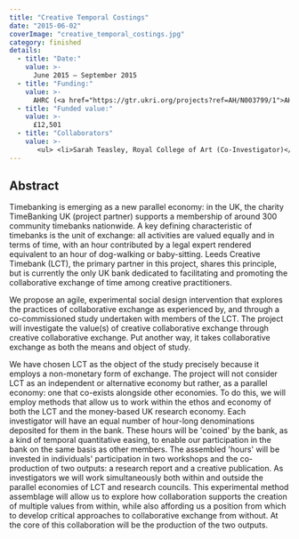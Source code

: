 ```yaml
---
title: "Creative Temporal Costings"
date: "2015-06-02"
coverImage: "creative_temporal_costings.jpg"
category: finished
details:
  - title: "Date:"
    value: >-
      June 2015 – September 2015
  - title: "Funding:"
    value: >-
      AHRC (<a href="https://gtr.ukri.org/projects?ref=AH/N003799/1">AH/N003799/1</a>)
  - title: "Funded value:"
    value: >-
      £12,501
  - title: "Collaborators"
    value: >-
       <ul> <li>Sarah Teasley, Royal College of Art (Co-Investigator)</li> <li>Celia Lury, University of Warwick (Co-Investigator)</li> <li>Graham Michael Pullin, University of Dundee (Co-Investigator)</li> <li>Sue Ball, Leeds Creative Timebank (Co-Investigator)</li> </ul> 
---
```

## Abstract

Timebanking is emerging as a new parallel economy: in the UK, the charity TimeBanking UK (project partner) supports a membership of around 300 community timebanks nationwide. A key defining characteristic of timebanks is the unit of exchange: all activities are valued equally and in terms of time, with an hour contributed by a legal expert rendered equivalent to an hour of dog-walking or baby-sitting. Leeds Creative Timebank (LCT), the primary partner in this project, shares this principle, but is currently the only UK bank dedicated to facilitating and promoting the collaborative exchange of time among creative practitioners.

We propose an agile, experimental social design intervention that explores the practices of collaborative exchange as experienced by, and through a co-commissioned study undertaken with members of the LCT. The project will investigate the value(s) of creative collaborative exchange through creative collaborative exchange. Put another way, it takes collaborative exchange as both the means and object of study.

We have chosen LCT as the object of the study precisely because it employs a non-monetary form of exchange. The project will not consider LCT as an independent or alternative economy but rather, as a parallel economy: one that co-exists alongside other economies. To do this, we will employ methods that allow us to work within the ethos and economy of both the LCT and the money-based UK research economy. Each investigator will have an equal number of hour-long denominations deposited for them in the bank. These hours will be 'coined' by the bank, as a kind of temporal quantitative easing, to enable our participation in the bank on the same basis as other members. The assembled 'hours' will be invested in individuals' participation in two workshops and the co-production of two outputs: a research report and a creative publication. As investigators we will work simultaneously both within and outside the parallel economies of LCT and research councils. This experimental method assemblage will allow us to explore how collaboration supports the creation of multiple values from within, while also affording us a position from which to develop critical approaches to collaborative exchange from without. At the core of this collaboration will be the production of the two outputs.
